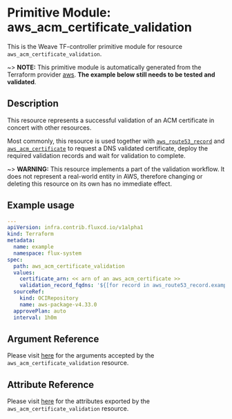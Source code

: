 
# Primitive Module: aws_acm_certificate_validation

This is the Weave TF-controller primitive module for resource `aws_acm_certificate_validation`.

~> **NOTE:** This primitive module is automatically generated from the Terraform provider [aws](https://registry.terraform.io/providers/hashicorp/aws/latest/docs/resources/acm_certificate_validation). **The example below still needs to be tested and validated**.

## Description

This resource represents a successful validation of an ACM certificate in concert
with other resources.

Most commonly, this resource is used together with [`aws_route53_record`](route53_record.html) and
[`aws_acm_certificate`](acm_certificate.html) to request a DNS validated certificate,
deploy the required validation records and wait for validation to complete.

~> **WARNING:** This resource implements a part of the validation workflow. It does not represent a real-world entity in AWS, therefore changing or deleting this resource on its own has no immediate effect.

## Example usage

```yaml
---
apiVersion: infra.contrib.fluxcd.io/v1alpha1
kind: Terraform
metadata:
  name: example
  namespace: flux-system
spec:
  path: aws_acm_certificate_validation
  values:
    certificate_arn: << arn of an aws_acm_certificate >>
    validation_record_fqdns: '${[for record in aws_route53_record.example : record.fqdn]}'
  sourceRef:
    kind: OCIRepository
    name: aws-package-v4.33.0
  approvePlan: auto
  interval: 1h0m
```

## Argument Reference

Please visit [here](https://registry.terraform.io/providers/hashicorp/aws/4.33.0/docs/resources/acm_certificate_validation#argument-reference) for the arguments accepted by the `aws_acm_certificate_validation` resource.

## Attribute Reference

Please visit [here](https://registry.terraform.io/providers/hashicorp/aws/4.33.0/docs/resources/acm_certificate_validation#attributes-reference) for the attributes exported by the `aws_acm_certificate_validation` resource.
